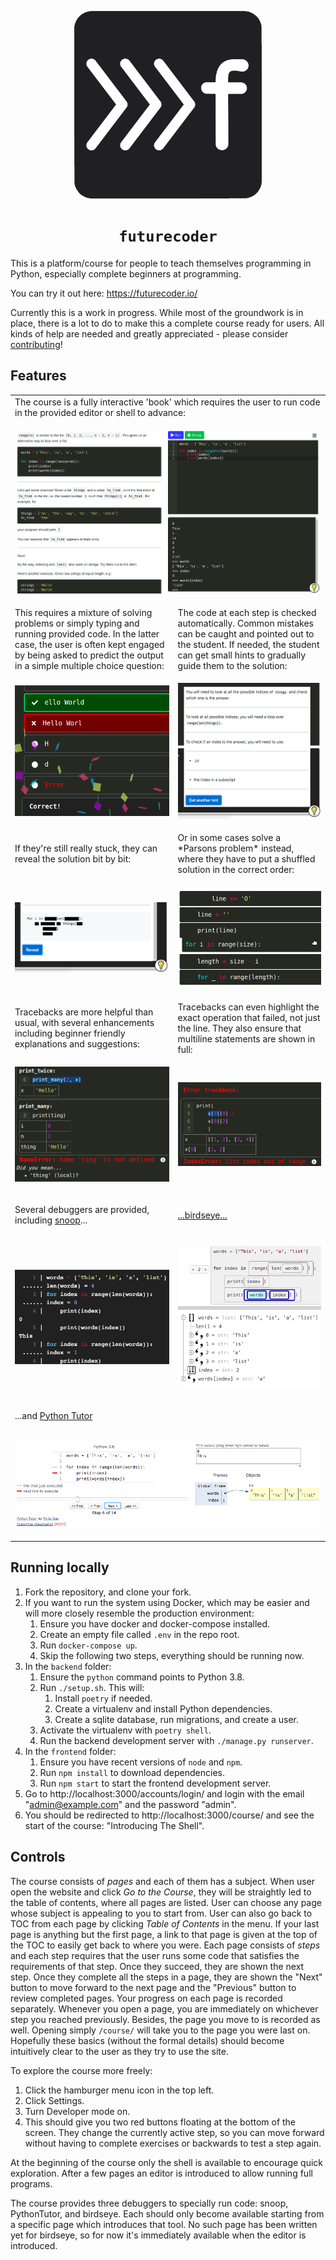 <p align="center">
  <img src="backend/main/static/logo/bordered2.png" width="300px" height="300px" alt="logo">
</p>

<h1 align="center"><code>futurecoder</code></h1>

This is a platform/course for people to teach themselves programming in Python, especially complete beginners at programming.

You can try it out here: https://futurecoder.io/

Currently this is a work in progress. While most of the groundwork is in place, there is a lot to do to make this a complete course ready for users. All kinds of help are needed and greatly appreciated - please consider [contributing](how_to_contribute.md)!

## Features

<table>
  <tr>
    <td colspan="2">
The course is a fully interactive 'book' which requires the user to run code in the provided editor or shell to
advance:
    </td>
  </tr>
    <tr>
    <td colspan="2">

![full](images/full.png)
    </td>
  </tr>
  <tr>
    <td>
This requires a mixture of solving problems or simply typing and running provided code. In the latter case, the
user is often kept engaged by being asked to predict the output in a simple multiple choice question:
    </td>
    <td>
The code at each step is checked automatically. Common mistakes can be caught and pointed out to the student. If
needed, the student can get small hints to gradually guide them to the solution:
    </td>
  </tr>
  <tr>
    <td>
    
![predict_output](images/predict_output.png)
    </td>
    <td>
    
![hints](images/hints.png)
    </td>
  </tr>
  <tr>
    <td>
If they're still really stuck, they can reveal the solution bit by bit:
</td>
<td>
Or in some cases solve a *Parsons problem* instead, where they have to put a shuffled solution in the correct
order:
</td>
  </tr>
  <tr>
    <td>
    
![solution](images/solution.png)
</td>
<td>

![parsons](images/parsons.png)
</td>
  </tr>
  <tr>

<td>
Tracebacks are more helpful than usual, with several enhancements including beginner friendly explanations and
suggestions:
</td>
<td>
Tracebacks can even highlight the exact operation that failed, not just the line. They also ensure that multiline
statements are shown in full:
</td>
  </tr>
  <tr>

<td>

![traceback](images/traceback.png)
</td>
<td>

![executing](images/executing.png)
</td>
  </tr>
  <tr>
    <td>
    
Several debuggers are provided, including [snoop](https://github.com/alexmojaki/snoop)...
    </td>
    <td>
    
[...birdseye...](https://github.com/alexmojaki/birdseye)
    </td>
  </tr>
    <tr>
    <td>
    
![snoop](images/snoop.png)
    </td>
    <td>
    
![birdseye](images/birdseye.png)
    </td>
  </tr>
  <tr>
    <td colspan="2">
    
...and [Python Tutor](http://pythontutor.com/)
    </td>
  </tr>
  <tr>
    <td colspan="2">
    
![pythontutor](images/pythontutor.png)
    </td>
  </tr>
</table>

## Running locally

1. Fork the repository, and clone your fork.
2. If you want to run the system using Docker, which may be easier and will more closely resemble the production environment:
    1. Ensure you have docker and docker-compose installed.
    2. Create an empty file called `.env` in the repo root.
    3. Run `docker-compose up`.
    4. Skip the following two steps, everything should be running now.
3. In the `backend` folder:
    1. Ensure the `python` command points to Python 3.8.
    2. Run `./setup.sh`. This will:
        1. Install `poetry` if needed.
        2. Create a virtualenv and install Python dependencies.
        3. Create a sqlite database, run migrations, and create a user.
    3. Activate the virtualenv with `poetry shell`.
    4. Run the backend development server with `./manage.py runserver`.
4. In the `frontend` folder:
    1. Ensure you have recent versions of `node` and `npm`.
    2. Run `npm install` to download dependencies.
    3. Run `npm start` to start the frontend development server.
5. Go to http://localhost:3000/accounts/login/ and login with the email "admin@example.com" and the password "admin".
6. You should be redirected to http://localhost:3000/course/ and see the start of the course: "Introducing The Shell".

## Controls

The course consists of *pages* and each of them has a subject. When user open the website and click *Go to the Course*, they will be straightly led to the table of contents, where all pages are listed. User can choose any page whose subject is appealing to you to start from. User can also go back to TOC from each page by clicking *Table of Contents* in the menu. If your last page is anything but the first page, a link to that page is given at the top of the TOC to easily get back to where you were. Each page consists of *steps* and each step requires that the user runs some code that satisfies the requirements of that step. Once they succeed, they are shown the next step. Once they complete all the steps in a page, they are shown the "Next" button to move forward to the next page and the "Previous" button to review completed pages. Your progress on each page is recorded separately. Whenever you open a page, you are immediately on whichever step you reached previously. Besides, the page you move to is recorded as well. Opening simply `/course/` will take you to the page you were last on. Hopefully these basics (without the formal details) should become intuitively clear to the user as they try to use the site.

To explore the course more freely:

1. Click the hamburger menu icon in the top left.
2. Click Settings.
3. Turn Developer mode on.
4. This should give you two red buttons floating at the bottom of the screen. They change the currently active step, so you can move forward without having to complete exercises or backwards to test a step again.

At the beginning of the course only the shell is available to encourage quick exploration. After a few pages an editor is introduced to allow running full programs.

The course provides three debuggers to specially run code: snoop, PythonTutor, and birdseye. Each should only become available starting from a specific page which introduces that tool. No such page has been written yet for birdseye, so for now it's immediately available when the editor is introduced.
